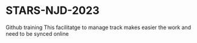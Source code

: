 # STARS-NJD-2023
Github training
This facilitatge to manage track 
makes easier the work 
and need to be synced 
online 